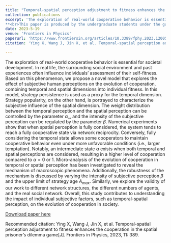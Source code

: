 ```yaml
---
title: "Temporal-spatial perception adjustment to fitness enhances the cooperation in the spatial prisoner’s dilemma game"
collection: publications
excerpt: 'The exploration of real-world cooperative behavior is essential for societal development. In real life, the surrounding social environment and past experiences often influence individuals’ assessment of their self-fitness. Based on this phenomenon, we propose a novel model that explores the effect of subjective human perceptions on the evolution of cooperation, combining temporal and spatial dimensions into individual fitness. In this model, strategy persistence is used as a proxy for the temporal dimension. Strategy popularity, on the other hand, is portrayed to characterize the subjective influence of the spatial dimension.
**<br>This paper is produced by the undergraduate students under the guidance of the research group.**'
date: 2023-5-19
venue: 'Frontiers in Physics'
paperurl: 'https://www.frontiersin.org/articles/10.3389/fphy.2023.1200506/full?utm_source=dlvr.it&utm_medium=twitter'
citation: 'Ying X, Wang J, Jin X, et al. Temporal-spatial perception adjustment to fitness enhances the cooperation in the spatial prisoner’s dilemma game[J]. Frontiers in Physics, 2023, 11: 389.'

---
```

The exploration of real-world cooperative behavior is essential for societal development. In real life, the surrounding social environment and past experiences often influence individuals’ assessment of their self-fitness. Based on this phenomenon, we propose a novel model that explores the effect of subjective human perceptions on the evolution of cooperation, combining temporal and spatial dimensions into individual fitness. In this model, strategy persistence is used as a proxy for the temporal dimension. Strategy popularity, on the other hand, is portrayed to characterize the subjective influence of the spatial dimension. The weight distribution between the temporal perception and the spatial perception can be controlled by the parameter $\alpha$_, and the intensity of the subjective perception can be regulated by the parameter $\beta$. Numerical experiments show that when spatial perception is fully considered, the system tends to reach a fully cooperative state via network reciprocity. Conversely, fully considering the temporal state allows some cooperators to maintain cooperative behavior even under more unfavorable conditions (i.e., larger temptation). Notably, an intermediate state $\alpha$ exists when both temporal and spatial perceptions are considered, resulting in a higher level of cooperation compared to $\alpha=0$ or $1$. Micro-analysis of the evolution of cooperation in temporal or spatial perception has been investigated to reveal the mechanism of macroscopic phenomena. Additionally, the robustness of the mechanism is discussed by varying the intensity of subjective perception $\beta$ and the upper limit of strategy age $A_{max}$. Similarly, we explore the validity of our work to different network structures, the different numbers of agents, and the real social network. Overall, this study contributes to understanding the impact of individual subjective factors, such as temporal-spatial perception, on the evolution of cooperation in society.

[Download paper here](/files/publications/fip2023_ying.pdf)

Recommended citation: Ying X, Wang J, Jin X, et al. Temporal-spatial perception adjustment to fitness enhances the cooperation in the spatial prisoner’s dilemma game[J]. Frontiers in Physics, 2023, 11: 389.
